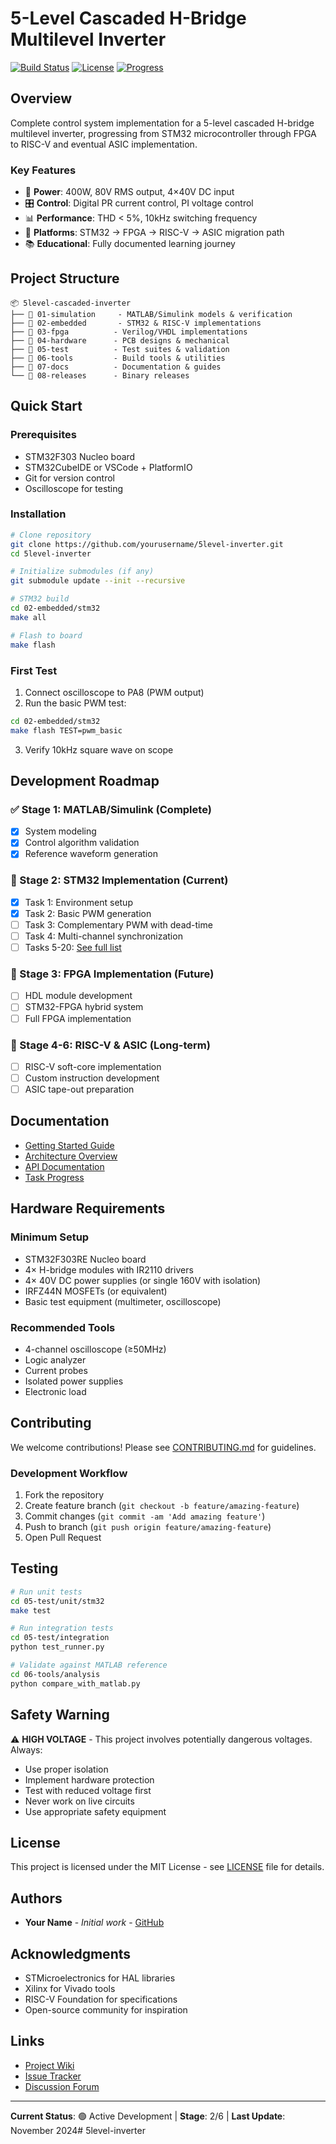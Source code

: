# 5-Level Cascaded H-Bridge Multilevel Inverter

[![Build Status](https://github.com/yourusername/5level-inverter/workflows/STM32%20Build/badge.svg)](https://github.com/yourusername/5level-inverter/actions)
[![License](https://img.shields.io/badge/license-MIT-blue.svg)](LICENSE)
[![Progress](https://img.shields.io/badge/progress-Stage%202-orange.svg)](PROJECT_STATUS.md)

## Overview

Complete control system implementation for a 5-level cascaded H-bridge multilevel inverter, progressing from STM32 microcontroller through FPGA to RISC-V and eventual ASIC implementation.

### Key Features
- 🔌 **Power**: 400W, 80V RMS output, 4×40V DC input
- 🎛️ **Control**: Digital PR current control, PI voltage control
- 📊 **Performance**: THD < 5%, 10kHz switching frequency
- 🔧 **Platforms**: STM32 → FPGA → RISC-V → ASIC migration path
- 📚 **Educational**: Fully documented learning journey

## Project Structure

```
📦 5level-cascaded-inverter
├── 📂 01-simulation     - MATLAB/Simulink models & verification
├── 📂 02-embedded       - STM32 & RISC-V implementations
├── 📂 03-fpga          - Verilog/VHDL implementations
├── 📂 04-hardware      - PCB designs & mechanical
├── 📂 05-test          - Test suites & validation
├── 📂 06-tools         - Build tools & utilities
├── 📂 07-docs          - Documentation & guides
└── 📂 08-releases      - Binary releases
```

## Quick Start

### Prerequisites
- STM32F303 Nucleo board
- STM32CubeIDE or VSCode + PlatformIO
- Git for version control
- Oscilloscope for testing

### Installation

```bash
# Clone repository
git clone https://github.com/yourusername/5level-inverter.git
cd 5level-inverter

# Initialize submodules (if any)
git submodule update --init --recursive

# STM32 build
cd 02-embedded/stm32
make all

# Flash to board
make flash
```

### First Test

1. Connect oscilloscope to PA8 (PWM output)
2. Run the basic PWM test:
```bash
cd 02-embedded/stm32
make flash TEST=pwm_basic
```
3. Verify 10kHz square wave on scope

## Development Roadmap

### ✅ Stage 1: MATLAB/Simulink (Complete)
- [x] System modeling
- [x] Control algorithm validation
- [x] Reference waveform generation

### 🚧 Stage 2: STM32 Implementation (Current)
- [x] Task 1: Environment setup
- [x] Task 2: Basic PWM generation
- [ ] Task 3: Complementary PWM with dead-time
- [ ] Task 4: Multi-channel synchronization
- [ ] Tasks 5-20: [See full list](docs/progress/task_checklist.md)

### 📅 Stage 3: FPGA Implementation (Future)
- [ ] HDL module development
- [ ] STM32-FPGA hybrid system
- [ ] Full FPGA implementation

### 🔮 Stage 4-6: RISC-V & ASIC (Long-term)
- [ ] RISC-V soft-core implementation
- [ ] Custom instruction development
- [ ] ASIC tape-out preparation

## Documentation

- [Getting Started Guide](07-docs/guides/getting_started.md)
- [Architecture Overview](07-docs/design/architecture.md)
- [API Documentation](07-docs/api/index.html)
- [Task Progress](PROJECT_STATUS.md)

## Hardware Requirements

### Minimum Setup
- STM32F303RE Nucleo board
- 4× H-bridge modules with IR2110 drivers
- 4× 40V DC power supplies (or single 160V with isolation)
- IRFZ44N MOSFETs (or equivalent)
- Basic test equipment (multimeter, oscilloscope)

### Recommended Tools
- 4-channel oscilloscope (≥50MHz)
- Logic analyzer
- Current probes
- Isolated power supplies
- Electronic load

## Contributing

We welcome contributions! Please see [CONTRIBUTING.md](CONTRIBUTING.md) for guidelines.

### Development Workflow
1. Fork the repository
2. Create feature branch (`git checkout -b feature/amazing-feature`)
3. Commit changes (`git commit -am 'Add amazing feature'`)
4. Push to branch (`git push origin feature/amazing-feature`)
5. Open Pull Request

## Testing

```bash
# Run unit tests
cd 05-test/unit/stm32
make test

# Run integration tests
cd 05-test/integration
python test_runner.py

# Validate against MATLAB reference
cd 06-tools/analysis
python compare_with_matlab.py
```

## Safety Warning

⚠️ **HIGH VOLTAGE** - This project involves potentially dangerous voltages. Always:
- Use proper isolation
- Implement hardware protection
- Test with reduced voltage first
- Never work on live circuits
- Use appropriate safety equipment

## License

This project is licensed under the MIT License - see [LICENSE](LICENSE) file for details.

## Authors

- **Your Name** - *Initial work* - [GitHub](https://github.com/yourusername)

## Acknowledgments

- STMicroelectronics for HAL libraries
- Xilinx for Vivado tools
- RISC-V Foundation for specifications
- Open-source community for inspiration

## Links

- [Project Wiki](https://github.com/yourusername/5level-inverter/wiki)
- [Issue Tracker](https://github.com/yourusername/5level-inverter/issues)
- [Discussion Forum](https://github.com/yourusername/5level-inverter/discussions)

---

**Current Status**: 🟢 Active Development | **Stage**: 2/6 | **Last Update**: November 2024# 5level-inverter
